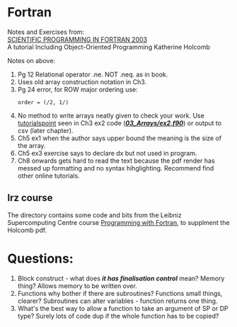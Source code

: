 # Fortran

Notes and Exercises from:       
[SCIENTIFIC PROGRAMMING IN FORTRAN 2003](https://wiki.uiowa.edu/download/attachments/109785161/fortran-novella-holcomb.pdf)      
A tutorial Including Object-Oriented Programming
Katherine Holcomb

Notes on above:

1. Pg 12 Relational operator .ne. NOT .neq. as in book.
2. Uses old array construction notation in Ch3.
3. Pg 24 error, for ROW major ordering use:
   ````
   order = (/2, 1/)
   ````
4. No method to write arrays neatly given to check your work. Use [tutorialspoint](https://www.tutorialspoint.com.cach3.com/programming_example/hhj1FL/fortran-reshape-functions.html) seen in Ch3 ex2 code (***[03_Arrays/ex2.f90](./03_Arrays/ex2.f90)***) or output to csv (later chapter).
5. Ch5 ex1 when the author says upper bound the meaning is the size of the array.
6. Ch5 ex3 exercise says to declare dx but not used in program.
7. Ch8 onwards gets hard to read the text because the pdf render has messed up formatting and no syntax hihglighting. Recommend find other online tutorials.

## lrz course

The directory contains some code and bits from the Leibniz Supercomputing Centre course [Programming with Fortran](https://doku.lrz.de/display/PUBLIC/Programming+with+Fortran),
to supplment the Holcomb pdf.

# Questions:

1. Block construct - what does ***it has finalisation control*** mean? Memory thing? Allows memory to be written over.
2. Functions why bother if there are subroutines? Functions small things, clearer? Subroutines can alter variables - function returns one thing.
3. What's the best way to allow a function to take an argument of SP or DP type? Surely lots of code dup if the whole function has to be copied?